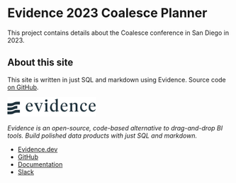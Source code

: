 # Evidence 2023 Coalesce Planner

This project contains details about the Coalesce conference in San Diego in 2023.

## About this site

This site is written in just SQL and markdown using Evidence. Source code [on GitHub](https://github.com/evidence-dev/coalesce-2023).

<img src="static/wordmark-gray-800.png" class="h-10 my-2 inline" width="200px"/> 

_Evidence is an open-source, code-based alternative to drag-and-drop BI tools. Build polished data products with just SQL and markdown._

- [Evidence.dev](https://evidence.dev)
- [GitHub](https://github.com/evidence-dev/evidence)
- [Documentation](https://docs.evidence.dev)
- [Slack](https://slack.evidence.dev)
